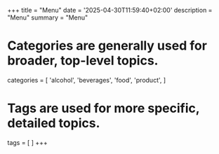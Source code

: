 +++
title = "Menu"
date = '2025-04-30T11:59:40+02:00'
description = "Menu"
summary = "Menu"
# Categories are generally used for broader, top-level topics.
categories = [
 'alcohol',
 'beverages',
 'food',
 'product',
]
# Tags are used for more specific, detailed topics.
tags = [
]
+++
